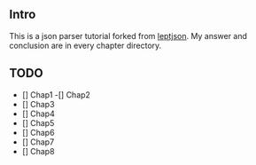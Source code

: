 ## Intro

This is a json parser tutorial forked from [leptjson](https://github.com/miloyip/json-tutorial). My answer and conclusion are in every chapter directory.

## TODO
- [] Chap1
-[] Chap2
- [] Chap3
- [] Chap4
- [] Chap5
- [] Chap6
- [] Chap7
- [] Chap8
